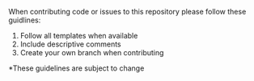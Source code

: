 When contributing code or issues to this repository please follow these guidlines:

1) Follow all templates when available
2) Include descriptive comments
3) Create your own branch when contributing

*These guidelines are subject to change
